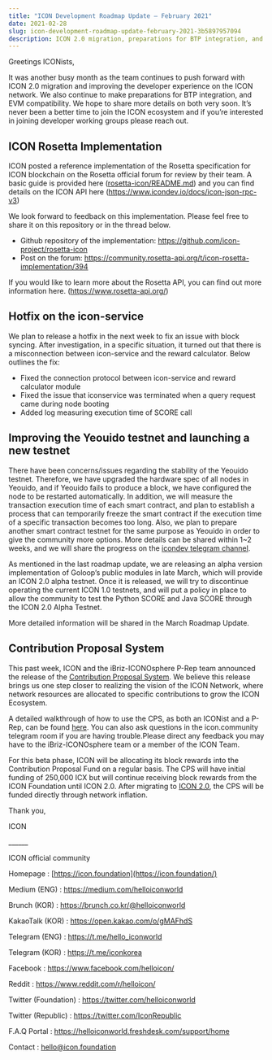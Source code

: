 ```yaml
---
title: "ICON Development Roadmap Update — February 2021"
date: 2021-02-28
slug: icon-development-roadmap-update-february-2021-3b5897957094
description: ICON 2.0 migration, preparations for BTP integration, and EVM compatibility
---
```


Greetings ICONists,

It was another busy month as the team continues to push forward with ICON 2.0 migration and improving the developer experience on the ICON network. We also continue to make preparations for BTP integration, and EVM compatibility. We hope to share more details on both very soon. It’s never been a better time to join the ICON ecosystem and if you’re interested in joining developer working groups please reach out.

## ICON Rosetta Implementation

ICON posted a reference implementation of the Rosetta specification for ICON blockchain on the Rosetta official forum for review by their team. A basic guide is provided here ([rosetta-icon/README.md](https://github.com/icon-project/rosetta-icon/blob/main/README.md)) and you can find details on the ICON API here (<https://www.icondev.io/docs/icon-json-rpc-v3>)

We look forward to feedback on this implementation. Please feel free to share it on this repository or in the thread below.

* Github repository of the implementation: <https://github.com/icon-project/rosetta-icon>
* Post on the forum: <https://community.rosetta-api.org/t/icon-rosetta-implementation/394>

If you would like to learn more about the Rosetta API, you can find out more information here. (<https://www.rosetta-api.org/>)

## Hotfix on the icon-service

We plan to release a hotfix in the next week to fix an issue with block syncing. After investigation, in a specific situation, it turned out that there is a misconnection between icon-service and the reward calculator. Below outlines the fix:

* Fixed the connection protocol between icon-service and reward calculator module
* Fixed the issue that iconservice was terminated when a query request came during node booting
* Added log measuring execution time of SCORE call

## Improving the Yeouido testnet and launching a new testnet

There have been concerns/issues regarding the stability of the Yeouido testnet. Therefore, we have upgraded the hardware spec of all nodes in Yeouido, and if Yeouido fails to produce a block, we have configured the node to be restarted automatically. In addition, we will measure the transaction execution time of each smart contract, and plan to establish a process that can temporarily freeze the smart contract if the execution time of a specific transaction becomes too long. Also, we plan to prepare another smart contract testnet for the same purpose as Yeouido in order to give the community more options. More details can be shared within 1~2 weeks, and we will share the progress on the [icondev telegram channel](https://t.me/icondevs).

As mentioned in the last roadmap update, we are releasing an alpha version implementation of Goloop’s public modules in late March, which will provide an ICON 2.0 alpha testnet. Once it is released, we will try to discontinue operating the current ICON 1.0 testnets, and will put a policy in place to allow the community to test the Python SCORE and Java SCORE through the ICON 2.0 Alpha Testnet.

More detailed information will be shared in the March Roadmap Update.

## Contribution Proposal System

This past week, ICON and the iBriz-ICONOsphere P-Rep team announced the release of the [Contribution Proposal System](https://cps.icon.community/). We believe this release brings us one step closer to realizing the vision of the ICON Network, where network resources are allocated to specific contributions to grow the ICON Ecosystem.

A detailed walkthrough of how to use the CPS, as both an ICONist and a P-Rep, can be found [here](https://medium.com/ibriz-iconosphere/how-to-use-the-contribution-proposal-system-1efe714c9182). You can also ask questions in the icon.community telegram room if you are having trouble.Please direct any feedback you may have to the iBriz-ICONOsphere team or a member of the ICON Team.

For this beta phase, ICON will be allocating its block rewards into the Contribution Proposal Fund on a regular basis. The CPS will have initial funding of 250,000 ICX but will continue receiving block rewards from the ICON Foundation until ICON 2.0. After migrating to [ICON 2.0](https://medium.com/helloiconworld/icon-2-0-introducing-a-new-blockchain-software-architecture-based-on-go-8874107a4e58), the CPS will be funded directly through network inflation.

Thank you,

ICON

\_\_\_\_\_\_

ICON official community

Homepage : [https://icon.foundation](https://icon.foundation/)

Medium (ENG) : <https://medium.com/helloiconworld>

Brunch (KOR) : <https://brunch.co.kr/@helloiconworld>

KakaoTalk (KOR) : <https://open.kakao.com/o/gMAFhdS>

Telegram (ENG) : <https://t.me/hello_iconworld>

Telegram (KOR) : <https://t.me/iconkorea>

Facebook : <https://www.facebook.com/helloicon/>

Reddit : <https://www.reddit.com/r/helloicon/>

Twitter (Foundation) : <https://twitter.com/helloiconworld>

Twitter (Republic) : <https://twitter.com/IconRepublic>

F.A.Q Portal : <https://helloiconworld.freshdesk.com/support/home>

Contact : hello@icon.foundation


